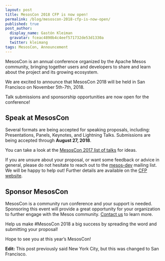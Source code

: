 ```yaml
---
layout: post
title: MesosCon 2018 CFP is now open!
permalink: /blog/mesoscon-2018-cfp-is-now-open/
published: true
post_author:
  display_name: Gastón Kleiman
  gravatar: fceac4890b4c4eef571732de53d1330a
  twitter: kleimang
tags: MesosCon, Announcement
---
```



MesosCon is an annual conference organized by the Apache Mesos community, bringing together users and developers to share and learn about the project and its growing ecosystem.

We are excited to announce that MesosCon 2018 will be held in San Francisco on November 5th-7th, 2018.

Talk submissions and sponsorship opportunities are now open for the conference!

## Speak at MesosCon

Several formats are being accepted for speaking proposals, including: Presentations, Panels, Keynotes, and Lightning Talks. Submissions are being accepted through __August 27, 2018__.

You can take a look at the [MesosCon 2017 list of talks](https://www.youtube.com/playlist?list=PLbzoR-pLrL6qAEnkhkh5tGI6oX_xXD3X4) for ideas.

If you are unsure about your proposal, or want some feedback or advice in general, please do not hesitate to reach out to the [mesos-dev](https://mail-archives.apache.org/mod_mbox/mesos-dev) mailing list. We will be happy to help out! Further details are available on the [CFP website](https://mesoscon2018.org).

## Sponsor MesosCon

MesosCon is a community run conference and your support is needed. Sponsoring this event will provide a great opportunity for your organization to further engage with the Mesos community. [Contact us](mailto:sponsor@mesoscon2018.org) to learn more.

Help us make #MesosCon 2018 a big success by spreading the word and submitting your proposal!

Hope to see you at this year’s MesosCon!

**Edit:** This post previously said New York City, but this was changed to San Francisco.

